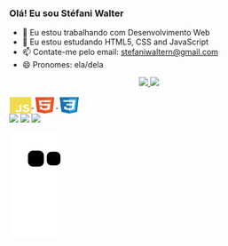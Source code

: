 ### Olá! Eu sou Stéfani Walter

- 🔭 Eu estou trabalhando com Desenvolvimento Web
- 🌱 Eu estou estudando HTML5, CSS and JavaScript
- 📫 Contate-me pelo email: stefaniwaltern@gmail.com
- 😄 Pronomes: ela/dela


<div align="center">
  <a href="https://github.com/stefaniwalter">
  <img height="180em" src="https://github-readme-stats.vercel.app/api?username=stefaniwalter&show_icons=true&theme=jolly&include_all_commits=true&count_private=true"/>
  <img height="150em" src="https://github-readme-stats.vercel.app/api/top-langs/?username=stefaniwalter&layout=compact&langs_count=7&theme=jolly"/>
</div>
<div style="display: inline_block"><br>
  <img align="center" alt="Rafa-Js" height="30" width="40" src="https://raw.githubusercontent.com/devicons/devicon/master/icons/javascript/javascript-plain.svg">
  <img align="center" alt="Rafa-HTML" height="30" width="40" src="https://raw.githubusercontent.com/devicons/devicon/master/icons/html5/html5-original.svg">
  <img align="center" alt="Rafa-CSS" height="30" width="40" src="https://raw.githubusercontent.com/devicons/devicon/master/icons/css3/css3-original.svg">
</div>
  
  <div> 
  <a href="https://instagram.com/teffawalter" target="_blank"><img src="https://img.shields.io/badge/-Instagram-%23E4405F?style=for-the-badge&logo=instagram&logoColor=white" target="_blank"></a>
  <a href = "stefaniwaltern@gmail.com"><img src="https://img.shields.io/badge/-Gmail-%23333?style=for-the-badge&logo=gmail&logoColor=white" target="_blank"></a>
  <a href="https://www.linkedin.com/in/stéfani-walter-889626204/" target="_blank"><img src="https://img.shields.io/badge/-LinkedIn-%230077B5?style=for-the-badge&logo=linkedin&logoColor=white" target="_blank"></a> 
 
  ![Snake animation](https://github.com/stefaniwalter/stefaniwalter/blob/output/github-contribution-grid-snake.svg)
 
</div>
